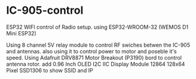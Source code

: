 # IC-905-control
ESP32 WIFI control of Radio setup.
using ESP32-WROOM-32 (WEMOS D1 Mini ESP32)

Using 8 channel 5V relay module to control RF swiches betwen the IC-905 and antennas.
also using it to control power to motor and poseble it's speed.
Using Adafruit DRV8871 Motor Breakout (P3190) bord to control antenna rotor.
add 0.96 Inch OLED I2C IIC Display Module 12864 128x64 Pixel SSD1306 to show SSID and IP

